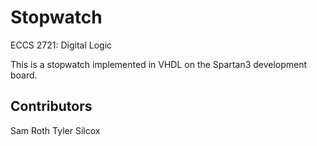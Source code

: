 # Stopwatch
ECCS 2721: Digital Logic

This is a stopwatch implemented in VHDL on the Spartan3 development board.

## Contributors
Sam Roth
Tyler Silcox
